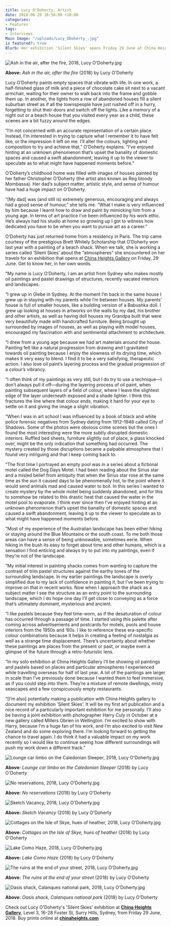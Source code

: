 ```yaml
---
title: Lucy O'Doherty, Artist
date: 2018-06-28 16:58:00 +10:00
categories:
- Features
tags:
- Interviews
Main Image: "/uploads/Lucy_ODoherty_.jpg"
is featured?: true
Blurb: Her exhibition 'Silent Skies' opens Friday 29 June at China Heights Gallery.
---
```


![Ash in the air, after the fire, 2018, Lucy O'Doherty.jpg](/uploads/Ash%20in%20the%20air,%20after%20the%20fire,%202018,%20Lucy%20O'Doherty.jpg)

**Above:** *Ash in the air, after the fire* (2018) by Lucy O'Doherty

Lucy O’Doherty paints empty spaces that vibrate with life. In one work, a half-finished glass of milk and a piece of chocolate cake sit next to a vacant armchair, waiting for their owner to walk back into the frame and gobble them up. In another, the lights from a row of abandoned houses fill a silent suburban street as if all the townspeople have just rushed off in a hurry, forgetting to shut their doors and switch off the lights. Like a memory of a night out or a beach house that you visited every year as a child, these scenes are a bit fuzzy around the edges.

“I’m not concerned with an accurate representation of a certain place. Instead, I’m interested in trying to capture what I remember it to have felt like, or the impression it left on me. I’ll alter the colours, lighting and composition to try and achieve that,” O’Doherty explains. “I’ve enjoyed hinting at an unknown phenomenon that’s upset the banality of domestic spaces and caused a swift abandonment, leaving it up to the viewer to speculate as to what might have happened moments before.”

O’Doherty’s childhood home was filled with images of houses painted by her father Christopher O'Doherty (the artist also known as Reg bloody Mombassa). Her dad’s subject matter, artistic style, and sense of humour have had a huge impact on O’Doherty.

“\[My dad\] was (and still is) extremely generous, encouraging and always had a good sense of humour,” she tells me. “What I make is very influenced by him because I learnt how to draw and paint by mimicking him from a young age. In terms of art practice I’ve been influenced by his work ethic. He’s always had his studio at home so growing up I got to witness how dedicated you have to be when you want to pursue art as a career.”

O’Doherty has just returned home from a residency in Paris. The trip came courtesy of the prestigious Brett Whitely Scholarship that O’Doherty won last year with a painting of a beach shack. When we talk, she is working a series called ‘Silent Skies’ about the “atmospheres” she encountered on her travels for an exhibition that opens at [China Heights Gallery](https://chinaheights.com/) on Friday, 29 June. Get to know her, in her own words.

“My name is Lucy O’Doherty, I am an artist from Sydney who makes mostly oil paintings and pastel drawings of structures, recently vacated interiors and landscapes.

“I grew up in Glebe in Sydney. At the moment I’m back in the same house I grew up in staying with my parents while I’m between houses. My parents’ house is full of smaller houses, like a building version of a Babushka doll. I grew up looking at houses in artworks on the walls by my dad, his brother and other artists, as well as having doll houses my Grandpa built that were very beautifully made with handcrafted furniture. Being brought up surrounded by images of houses, as well as playing with model houses, encouraged my fascination with and sentimental attachment to architecture.

“I drew from a young age because we had art materials around the house.  Painting felt like a natural progression from drawing and I gravitated towards oil painting because I enjoy the slowness of its drying time, which makes it very easy to blend. I find it to be a very satisfying, therapeutic action. I also love oil paint’s layering process and the gradual progression of a colour’s vibrancy.

“I often think of my paintings as very still, but I do try to use a technique—I don’t always pull it off—during the layering process of oil paint, when painting subsequent layers of a field of colour, where I leave the slightest edge of the layer underneath exposed and a shade lighter.  I think this fractures the line where that colour ends, making it hard for your eye to settle on it and giving the image a slight vibration.

“When I was in art school I was influenced by a book of black and white police forensic negatives from Sydney dating from 1912–1948 called City of Shadows. Some of the photos were obvious crime scenes but the ones I found the most interesting were the more subtly disrupted domestic interiors. Ruffled bed sheets, furniture slightly out of place, a glass knocked over, might be the only indication that something had occurred. The mystery created by those disruptions became a palpable atmosphere that I found very intriguing and that I keep coming back to.

“The first time I portrayed an empty pool was in a series about a fictional motel called the Dog Days Motel. I had been reading about the Sirius star and a misled belief from antiquity that when the Sirius star rose at the same time as the sun it caused days to be phenomenally hot, to the point where it would send animals mad and caused water to boil. In this series I wanted to create mystery by the whole motel being suddenly abandoned, and for this to somehow be related to this drastic heat that caused the water in the motel pool to evaporate. I think ever since then I’ve enjoyed hinting at an unknown phenomenon that’s upset the banality of domestic spaces and caused a swift abandonment, leaving it up to the viewer to speculate as to what might have happened moments before.

“Most of my experience of the Australian landscape has been either hiking or staying around the Blue Mountains or the south coast. To me both those areas can have a sense of being unknowable, sometimes eerie. When hiking in the bush its easy to forget about time and other humans, which is a sensation I find enticing and always try to put into my paintings, even if they’re not of the landscape.

“My initial interest in painting shacks comes from wanting to capture the contrast of trim pastel structures against the earthy tones of the surrounding landscape. In my earlier paintings the landscape is overly simplified due to my lack of confidence in painting it, but I’ve been trying to improve on that in recent works. Now when I approach the shack as a subject matter I see the structure as an entry point to the surrounding landscape, which I do hope one day I’ll get close to conveying as a force that’s ultimately dominant, mysterious and ancient.

“I like pastels because they feel time-worn, as if the desaturation of colour has occurred through a passage of time. I started using this palette after coming across advertisements and postcards for motels, pools and house interiors from the 1950s and ’60s.  I like to reference these era-specific colour combinations because it helps in creating a feeling of nostalgia as well as a strange time displacement. There’s uncertainty about whether these paintings are places from the present or past, or maybe even a glimpse of the future through a retro-futuristic lens.

“In my solo exhibition at China Heights Gallery I’ll be showing oil paintings and pastels based on places and particular atmospheres I experienced while travelling overseas for half of last year. A lot of the paintings are larger in scale than I’ve previously done because I wanted them to feel immersive, as if you could step into them. They’re a mixture of remote dwellings, misty seascapes and a few conspicuously empty restaurants.

“\[I’m also\] potentially making a publication with China Heights gallery to document my exhibition ‘Silent Skies’. It will be my first art publication and a nice record of a particularly important exhibition for me personally. I’ll also be having a joint exhibition with photographer Harry Culy in October at a new gallery called Millers Obrien in Wellington. I’m excited to show with Harry, because I’m a huge fan of his work, and I’m also excited to visit New Zealand and do some exploring there. I’m looking forward to getting the chance to travel again. I do think it had a valuable impact on my work recently so I would like to continue seeing how different surroundings will push my work down a different track.”

![Lounge car limbo on the Caledonian Sleeper, 2018, Lucy O'Doherty.jpg](/uploads/Lounge%20car%20limbo%20on%20the%20Caledonian%20Sleeper,%202018,%20Lucy%20O'Doherty.jpg)

**Above:** *Lounge car limbo on the Caledonian Sleeper* (2018) by Lucy O'Doherty

![No reservations, 2018, Lucy O'Doherty.jpg](/uploads/No%20reservations,%202018,%20Lucy%20O'Doherty.jpg)

**Above:** *No reservations* (2018) by Lucy O'Doherty

![Sketch Vacancy, 2018, Lucy O'Doherty.jpg](/uploads/Sketch%20Vacancy,%202018,%20Lucy%20O'Doherty.jpg)

**Above:** *Sketch Vacancy* (2018) by Lucy O'Doherty

![Cottages on the Isle of Skye, hues of heather, 2018, Lucy O'Doherty.jpg](/uploads/Cottages%20on%20the%20Isle%20of%20Skye,%20hues%20of%20heather,%202018,%20Lucy%20O'Doherty.jpg)

**Above:** *Cottages on the Isle of Skye, hues of heather* (2018) by Lucy O'Doherty

![Lake Como Haze, 2018, Lucy O'Doherty.jpg](/uploads/Lake%20Como%20Haze,%202018,%20Lucy%20O'Doherty.jpg)

**Above:** *Lake Como Haze* (2018) by Lucy O'Doherty

![The ruins at the end of your street, 2018, Lucy O'Doherty.jpg](/uploads/The%20ruins%20at%20the%20end%20of%20your%20street,%202018,%20Lucy%20O'Doherty.jpg)

**Above:** *The ruins at the end of your street* (2018) by Lucy O'Doherty

![Oasis shack, Calanques national park, 2018, Lucy O'Doherty.jpg](/uploads/Oasis%20shack,%20Calanques%20national%20park,%202018,%20Lucy%20O'Doherty.jpg)

**Above:** *Oasis shack, Calanques national park* (2018) by Lucy O'Doherty

Check out Lucy O'Doherty's 'Silent Skies' exhibition at **[China Heights Gallery](http://shop.chinaheights.com/category/lucy-o-doherty)**, Level 3, 16-28 Foster St, Surry Hills, Sydney, from Friday 29 June, 2018. Buy prints online at **[chinaheights.com](http://shop.chinaheights.com/category/lucy-o-doherty)**
